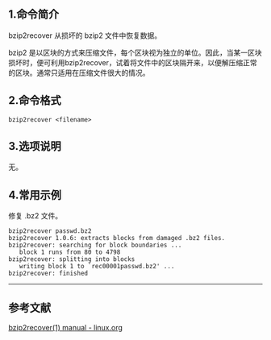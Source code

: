 ## 1.命令简介
bzip2recover 从损坏的 bzip2 文件中恢复数据。

bzip2 是以区块的方式来压缩文件，每个区块视为独立的单位。因此，当某一区块损坏时，便可利用bzip2recover，试着将文件中的区块隔开来，以便解压缩正常的区块。通常只适用在压缩文件很大的情况。
## 2.命令格式
```shell
bzip2recover <filename>
```
## 3.选项说明
无。
## 4.常用示例
修复 .bz2 文件。
```shell
bzip2recover passwd.bz2
bzip2recover 1.0.6: extracts blocks from damaged .bz2 files.
bzip2recover: searching for block boundaries ...
   block 1 runs from 80 to 4798
bzip2recover: splitting into blocks
   writing block 1 to `rec00001passwd.bz2' ...
bzip2recover: finished
```

---
## 参考文献
[bzip2recover(1) manual - linux.org](https://www.linux.org/docs/man1/bzip2recover.html)

<Vssue title="bzip2recover" />